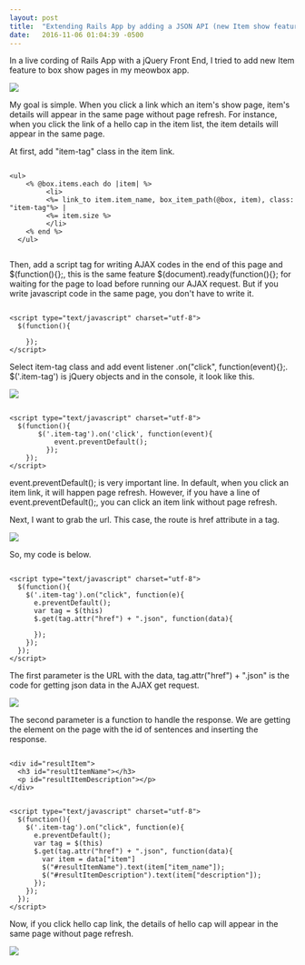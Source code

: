 ```yaml
---
layout: post
title:  "Extending Rails App by adding a JSON API (new Item show feature)"
date:   2016-11-06 01:04:39 -0500
---
```



In a live cording  of Rails App with a jQuery Front End, I tried to add new Item feature to box show pages in my meowbox app. 

![](http://i.imgur.com/SZvKz1C.png)

My goal is simple. When you click a link which an item's show page, item's details will appear in the same page without page refresh. For instance, when you click the link of a hello cap in the item list, the item details will appear in the same page.

At first, add "item-tag" class in the item link.

```

<ul>
    <% @box.items.each do |item| %>
		 <li>
		 <%= link_to item.item_name, box_item_path(@box, item), class: "item-tag"%> | 
		 <%= item.size %>
		 </li>
    <% end %>
  </ul>
	
```

Then, add a script tag for writing AJAX codes in the end of this page and $(function(){};, this is the same feature $(document).ready(function(){};  for waiting for the page to load before running our AJAX request. But if you write javascript code in the same page, you don't have to write it.

```

<script type="text/javascript" charset="utf-8">
  $(function(){
	
	});
</script>

```

Select item-tag class and add event listener .on("click", function(event){};. $('.item-tag') is jQuery objects and in the console, it look like this.

![](http://i.imgur.com/BBOkBAB.png)

```

<script type="text/javascript" charset="utf-8">
  $(function(){
	   $('.item-tag').on('click', function(event){
		   event.preventDefault(); 
		 });
	});
</script>

```

event.preventDefault(); is very important line. In default, when you click an item link, it will happen page refresh. However, if you have a line of event.preventDefault();, you can click an item link without page refresh.

Next, I want to grab the url. This case, the route is href attribute in a tag. 

![](http://i.imgur.com/0crKiAx.png)

So, my code is below.

```

<script type="text/javascript" charset="utf-8">
  $(function(){
    $('.item-tag').on("click", function(e){
      e.preventDefault();
      var tag = $(this)
      $.get(tag.attr("href") + ".json", function(data){
        
      });
    });
  });
</script>

```

The first parameter is the URL with the data, tag.attr("href") + ".json" is the code for getting json data in the AJAX get request.

![](http://i.imgur.com/JWTF5FH.png)

The second parameter is a function to handle the response. We are getting the element on the page with the id of sentences and inserting the response.

```

<div id="resultItem">
  <h3 id="resultItemName"></h3>
  <p id="resultItemDescription"></p>
</div>

```

```

<script type="text/javascript" charset="utf-8">
  $(function(){
    $('.item-tag').on("click", function(e){
      e.preventDefault();
      var tag = $(this)
      $.get(tag.attr("href") + ".json", function(data){
        var item = data["item"]
        $("#resultItemName").text(item["item_name"]);
        $("#resultItemDescription").text(item["description"]);
      });
    });
  });
</script>

```


Now, if you click hello cap link, the details of hello cap will appear in the same page without page refresh. 

![](http://i.imgur.com/qJeKsU2.png)












